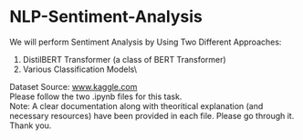 # NLP-Sentiment-Analysis
We will perform Sentiment Analysis by Using Two Different Approaches:

1. DistilBERT Transformer (a class of BERT Transformer)
2. Various Classification Models\

Dataset Source: www.kaggle.com \
Please follow the two .ipynb files for this task.\
Note: A clear documentation along with theoritical explanation (and necessary resources) have been provided in each file. Please go through it. Thank you.
